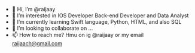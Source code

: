 - 👋 Hi, I’m @raijaay
- 👀 I’m interested in IOS Developer Back-end Developer and Data Analyst 
- 🌱 I’m currently learning Swift language, Python, HTML, and also SQL
- 💞️ I’m looking to collaborate on ...
- 📫 How to reach me? Hmu on ig @raijaay or my email raijaach@gmail.com

<!---
raijaay/raijaay is a ✨ special ✨ repository because its `README.md` (this file) appears on your GitHub profile.
You can click the Preview link to take a look at your changes.
--->
